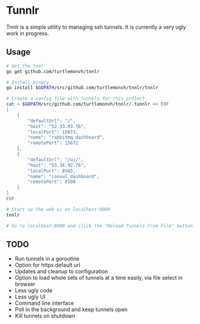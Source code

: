 # Tunnlr

Tnnlr is a simple utility to managing ssh tunnels.  It is currently a very ugly work in progress.

## Usage

```bash
# Get the tool
go get github.com/turtlemonvh/tnnlr

# Install binary
go install $GOPATH/src/github.com/turtlemonvh/tnnlr/tnnlr

# Create a config file with tunnels for this project
cat > $GOPATH/src/github.com/turtlemonvh/tnnlr/.tunnlr << EOF
[
    {
        "defaultUrl": "/", 
        "host": "52.33.93.76", 
        "localPort": 15673, 
        "name": "rabbitmq_dashboard", 
        "remotePort": 15672
    }, 
    {
        "defaultUrl": "/ui/", 
        "host": "53.34.92.76", 
        "localPort": 8503, 
        "name": "consul_dashboard", 
        "remotePort": 8500
    }
]
EOF

# Start up the web ui on localhost:8080
tnnlr

# Go to localhost:8080 and click the "Reload Tunnels from File" button.

```

## TODO

- Run tunnels in a goroutine
- Option for https default url
- Updates and cleanup to configuration
- Option to load whole sets of tunnels at a time easily, via file select in browser
- Less ugly code
- Less ugly UI
- Command line interface
- Poll in the background and keep tunnels open
- Kill tunnels on shutdown
